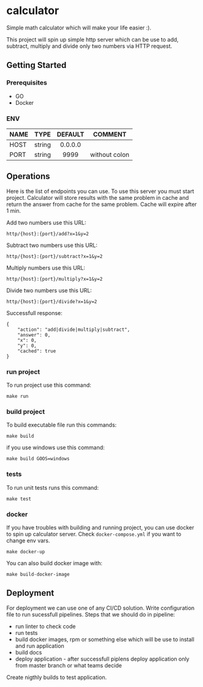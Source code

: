 # calculator

Simple math calculator which will make your life easier :). 

This project will spin up simple http server which can be use to  add, subtract, multiply and divide only two numbers via HTTP request.


## Getting Started


### Prerequisites
 - GO
 - Docker

### ENV

| NAME | TYPE | DEFAULT |COMMENT|
|:-----|:--------:|:--------:|:--------:| 
| HOST   | string | 0.0.0.0 |           |
| PORT   | string | 9999    |without colon|


## Operations
Here is the list of endpoints you can use. To use this server you must start project.
Calculator will store results with the same problem in cache and return the answer from cache for the same problem. Cache will expire after 1 min. 

Add two numbers use this URL:
```
http/{host}:{port}/add?x=1&y=2
```

Subtract two numbers use this URL:
```
http/{host}:{port}/subtract?x=1&y=2
```

Multiply numbers use this URL:

```
http/{host}:{port}/multiply?x=1&y=2
```

Divide two numbers use this URL:

```
http/{host}:{port}/divide?x=1&y=2
```

Successfull response:
```
{
    "action": "add|divide|multiply|subtract",
    "answer": 0,
    "x": 0,
    "y": 0,
    "cached": true
}
```

### run project
To run project use this command:
```
make run
```

### build project
To build executable file run this commands:
```
make build
```
if you use windows use this command:
```
make build GOOS=windows
```

### tests
To run unit tests runs this command:
```
make test
```

### docker
If you have troubles with building and running project, you can use docker to spin up calculator server. Check `docker-compose.yml` if you want to change env vars.


```
make docker-up
```

You can also build docker image with:
```
make build-docker-image
```

## Deployment


For deployment we can use one of any CI/CD solution. Write configuration file to run sucessfull pipelines.
Steps that we should do in pipeline:

* run linter to check code
* run tests
* build docker images, rpm or something else which will be use to install and run application
* build docs
* deploy application - after successfull piplens deploy application only from master branch or what teams decide 

Create nigthly builds to test application.